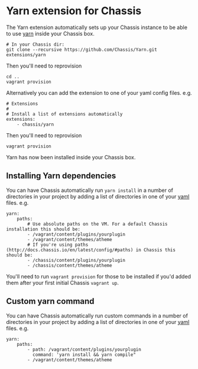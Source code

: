 # Yarn extension for Chassis
The Yarn extension automatically sets up your Chassis instance to be able to use [yarn](https://github.com/yarnpkg/yarn) inside your Chassis box.

```
# In your Chassis dir:
git clone --recursive https://github.com/Chassis/Yarn.git extensions/yarn

```

Then you'll need to reprovision
```
cd ..
vagrant provision
```

Alternatively you can add the extension to one of your yaml config files. e.g.
```
# Extensions
#
# Install a list of extensions automatically
extensions:
    - chassis/yarn
```

Then you'll need to reprovision
```
vagrant provision
```

Yarn has now been installed inside your Chassis box.


## Installing Yarn dependencies

You can have Chassis automatically run `yarn install` in a number of directories in your project by adding a list of directories in one of your [yaml](http://docs.chassis.io/en/latest/config/) files. e.g.
```
yarn:
    paths:
        # Use absolute paths on the VM. For a default Chassis installation this should be:
        - /vagrant/content/plugins/yourplugin
        - /vagrant/content/themes/atheme
        # If you're using paths (http://docs.chassis.io/en/latest/config/#paths) in Chassis this should be:
        - /chassis/content/plugins/yourplugin
        - /chassis/content/themes/atheme
```

You'll need to run `vagrant provision` for those to be installed if you'd added them after your first initial Chassis `vagrant up`.

## Custom yarn command

You can have Chassis automatically run custom commands in a number of directories in your project by adding a list of directories in one of your [yaml](http://docs.chassis.io/en/latest/config/) files. e.g.
```
yarn:
    paths:
        - path: /vagrant/content/plugins/yourplugin
		  command: 'yarn install && yarn compile"
        - /vagrant/content/themes/atheme
```
